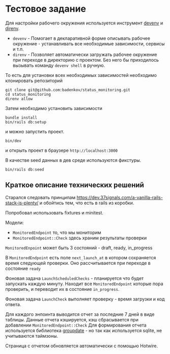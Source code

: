 # Тестовое задание

Для настройки рабочего окружения используется инструмент [devenv](https://devenv.sh/getting-started/)
и [direnv](https://direnv.net/).

* `devenv` - Помогает в декларативной форме описывать рабочее окружение - устанавливать все необходимые зависимости, сервисы и т.п.
* `direnv` - Позволяет автоматически загружать рабочее окружение при переходе в директорию с проектом. Без него бы приходилось вызывать команду `devenv shell` в ручную.

То есть для установки всех необходимых зависимостей необходимо клонировать репозиторий

```
git clone git@github.com:badenkov/status_monitoring.git
cd status_monitoring
direnv allow
```

Затем необходимо установить зависимости

```
bundle install
bin/rails db:setup
```

и можно запустить проект.

```
bin/dev
```

и открыть проект в браузере `http://localhost:3000`

В качестве seed данных в дев среде используются фикстуры.


```
bin/rails db:seed
```

## Краткое описание технических решений

Старался следовать принципам https://dev.37signals.com/a-vanilla-rails-stack-is-plenty/
и обойтись тем, что есть в rails из коробки.

Попробовал использовать fixtures и minitest.

Модели:

* `MonitoredEndpoint` то, что мы мониторим
* `MonitoredEndpoint::Check` здесь храним результаты проверки

`MonitoredEnpoint` может быть 3 состояний - draft, ready, in_progress

В `MonitoredEndpoint` есть поле `next_launch_at` в котором сохраняется время следующей проверки. Оно рассчитывается при переходе в состояние `ready`

Фоновая задача `LaunchScheduledChecks` - планируется что будет запускать каждую минуту. Находит все `MonitoredEndpoint` которые пора проверить, и переводит их в состояние `in_progress`.

Фоновая задача `LaunchCheck` выполняет проверку - время загрузки и код ответа.

Для каждого энпоинта выводится отчет за последние 7 дней в виде таблицы. Данные отчета кэшируется, кэш сбрасывается при добавлении `MonitoredEndpoint::Check`
Для формирования отчета используется библиотека [groupdate](https://github.com/ankane/groupdate) - но так как используется sqlite, не учитываются таймзоны.

Страница с отчетом обновляется автоматически с помощью Hotwire.


